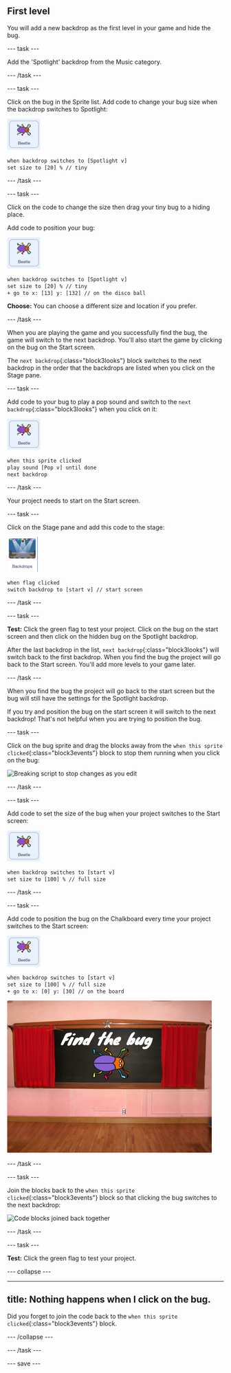## First level

You will add a new backdrop as the first level in your game and hide the bug. 

--- task ---

Add the 'Spotlight' backdrop from the Music category.

--- /task ---

--- task ---

Click on the bug in the Sprite list. Add code to change your bug size when the backdrop switches to Spotlight:

![Bug sprite](images/bug-sprite.png)

```blocks3
when backdrop switches to [Spotlight v]
set size to [20] % // tiny
``` 

--- /task ---

--- task ---

Click on the code to change the size then drag your tiny bug to a hiding place. 

Add code to position your bug:

![Bug sprite](images/bug-sprite.png)

```blocks3
when backdrop switches to [Spotlight v]
set size to [20] % // tiny
+ go to x: [13] y: [132] // on the disco ball
```

**Choose:** You can choose a different size and location if you prefer. 

--- /task ---

When you are playing the game and you successfully find the bug, the game will switch to the next backdrop. You'll also start the game by clicking on the bug on the Start screen.

The `next backdrop`{:class="block3looks"} block switches to the next backdrop in the order that the backdrops are listed when you click on the Stage pane. 

--- task ---

Add code to your bug to play a pop sound and switch to the `next backdrop`{:class="block3looks"} when you click on it:

![Bug sprite](images/bug-sprite.png)

```blocks3
when this sprite clicked
play sound [Pop v] until done
next backdrop
```

--- /task ---

Your project needs to start on the Start screen.

--- task ---

Click on the Stage pane and add this code to the stage:

![Image of the stage icon](images/stage-image.png)

```blocks3
when flag clicked
switch backdrop to [start v] // start screen
```

--- /task ---

--- task ---

**Test:** Click the green flag to test your project. Click on the bug on the start screen and then click on the hidden bug on the Spotlight backdrop.

After the last backdrop in the list, `next backdrop`{:class="block3looks"} will switch back to the first backdrop. When you find the bug the project will go back to the Start screen. You'll add more levels to your game later.

--- /task ---

When you find the bug the project will go back to the start screen but the bug will still have the settings for the Spotlight backdrop. 

If you try and position the bug on the start screen it will switch to the next backdrop! That's not helpful when you are trying to position the bug.

--- task ---

Click on the bug sprite and drag the blocks away from the `when this sprite clicked`{:class="block3events"} block to stop them running when you click on the bug:

![Breaking script to stop changes as you edit](breaking-script.gif)

--- /task ---

--- task ---

Add code to set the size of the bug when your project switches to the Start screen:

![Bug sprite](images/bug-sprite.png)

```blocks3
when backdrop switches to [start v]
set size to [100] % // full size
```

--- /task ---

--- task ---

Add code to position the bug on the Chalkboard every time your project switches to the Start screen:

![Bug sprite](images/bug-sprite.png)

```blocks3
when backdrop switches to [start v]
set size to [100] % // full size
+ go to x: [0] y: [30] // on the board
```

![Bug sprite positioned on the Chalkboard](images/bug-chalkboard.png)

--- /task ---

--- task ---

Join the blocks back to the `when this sprite clicked`{:class="block3events"} block so that clicking the bug switches to the next backdrop:

![Code blocks joined back together](fixed-script.gif)

--- /task ---

--- task ---

**Test:** Click the green flag to test your project. 

--- collapse ---

---
title: Nothing happens when I click on the bug.
---

Did you forget to join the code back to the `when this sprite clicked`{:class="block3events"} block.

--- /collapse ---

--- /task ---

--- save ---
